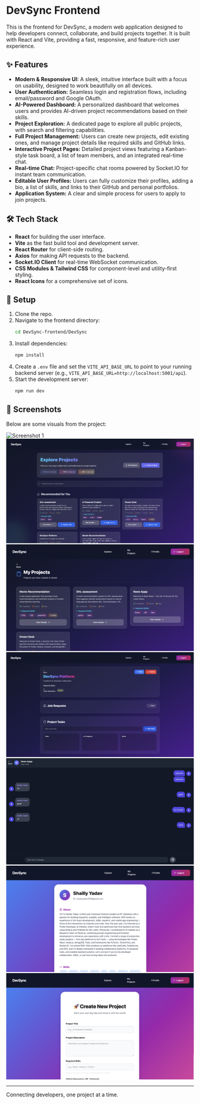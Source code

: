 # DevSync Frontend

This is the frontend for DevSync, a modern web application designed to help developers connect, collaborate, and build projects together. It is built with React and Vite, providing a fast, responsive, and feature-rich user experience.

## ✨ Features
- **Modern & Responsive UI:** A sleek, intuitive interface built with a focus on usability, designed to work beautifully on all devices.
- **User Authentication:** Seamless login and registration flows, including email/password and Google OAuth.
- **AI-Powered Dashboard:** A personalized dashboard that welcomes users and provides AI-driven project recommendations based on their skills.
- **Project Exploration:** A dedicated page to explore all public projects, with search and filtering capabilities.
- **Full Project Management:** Users can create new projects, edit existing ones, and manage project details like required skills and GitHub links.
- **Interactive Project Pages:** Detailed project views featuring a Kanban-style task board, a list of team members, and an integrated real-time chat.
- **Real-time Chat:** Project-specific chat rooms powered by Socket.IO for instant team communication.
- **Editable User Profiles:** Users can fully customize their profiles, adding a bio, a list of skills, and links to their GitHub and personal portfolios.
- **Application System:** A clear and simple process for users to apply to join projects.

## 🛠 Tech Stack
- **React** for building the user interface.
- **Vite** as the fast build tool and development server.
- **React Router** for client-side routing.
- **Axios** for making API requests to the backend.
- **Socket.IO Client** for real-time WebSocket communication.
- **CSS Modules & Tailwind CSS** for component-level and utility-first styling.
- **React Icons** for a comprehensive set of icons.

## 🚀 Setup
1. Clone the repo.
2. Navigate to the frontend directory:
   ```bash
   cd DevSync-frontend/DevSync
   ```
3. Install dependencies:
   ```bash
   npm install
   ```
4. Create a `.env` file and set the `VITE_API_BASE_URL` to point to your running backend server (e.g., `VITE_API_BASE_URL=http://localhost:5001/api`).
5. Start the development server:
   ```bash
   npm run dev
   ```

## 📸 Screenshots

Below are some visuals from the project:

![Screenshot 1](./assets/1.png)
![Screenshot 2](./assets/2.png)
![Screenshot 3](./assets/3.png)
![Screenshot 4](./assets/4.png)
![Screenshot 5](./assets/5.png)
![Screenshot 6](./assets/6.png)
![Screenshot 7](./assets/7.png)

---
Connecting developers, one project at a time.
